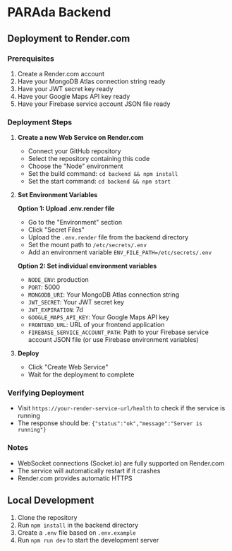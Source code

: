 # PARAda Backend

## Deployment to Render.com

### Prerequisites
1. Create a Render.com account
2. Have your MongoDB Atlas connection string ready
3. Have your JWT secret key ready
4. Have your Google Maps API key ready
5. Have your Firebase service account JSON file ready

### Deployment Steps

1. **Create a new Web Service on Render.com**
   - Connect your GitHub repository
   - Select the repository containing this code
   - Choose the "Node" environment
   - Set the build command: `cd backend && npm install`
   - Set the start command: `cd backend && npm start`

2. **Set Environment Variables**
   
   **Option 1: Upload .env.render file**
   - Go to the "Environment" section
   - Click "Secret Files"
   - Upload the `.env.render` file from the backend directory
   - Set the mount path to `/etc/secrets/.env`
   - Add an environment variable `ENV_FILE_PATH=/etc/secrets/.env`
   
   **Option 2: Set individual environment variables**
   - `NODE_ENV`: production
   - `PORT`: 5000
   - `MONGODB_URI`: Your MongoDB Atlas connection string
   - `JWT_SECRET`: Your JWT secret key
   - `JWT_EXPIRATION`: 7d
   - `GOOGLE_MAPS_API_KEY`: Your Google Maps API key
   - `FRONTEND_URL`: URL of your frontend application
   - `FIREBASE_SERVICE_ACCOUNT_PATH`: Path to your Firebase service account JSON file (or use Firebase environment variables)

3. **Deploy**
   - Click "Create Web Service"
   - Wait for the deployment to complete

### Verifying Deployment
- Visit `https://your-render-service-url/health` to check if the service is running
- The response should be: `{"status":"ok","message":"Server is running"}`

### Notes
- WebSocket connections (Socket.io) are fully supported on Render.com
- The service will automatically restart if it crashes
- Render.com provides automatic HTTPS

## Local Development
1. Clone the repository
2. Run `npm install` in the backend directory
3. Create a `.env` file based on `.env.example`
4. Run `npm run dev` to start the development server 